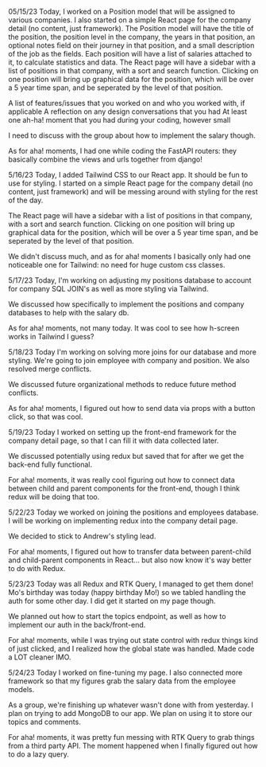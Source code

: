 05/15/23
Today, I worked on a Position model that will be assigned to various companies. I also started on a simple React page for the company detail (no content, just framework).
The Position model will have the title of the position, the position level in the company, the years in that position, an optional notes field on their journey in that position, and a small description of the job as the fields. Each position will have a list of salaries attached to it, to calculate statistics and data.
The React page will have a sidebar with a list of positions in that company, with a sort and search function. Clicking on one position will bring up graphical data for the position, which will be over a 5 year time span, and be seperated by the level of that position.

A list of features/issues that you worked on and who you worked with, if applicable
A reflection on any design conversations that you had
At least one ah-ha! moment that you had during your coding, however small

I need to discuss with the group about how to implement the salary though.

As for aha! moments, I had one while coding the FastAPI routers: they basically combine the views and urls together from django!

5/16/23
Today, I added Tailwind CSS to our React app. It should be fun to use for styling. I started on a simple React page for the company detail (no content, just framework) and will be messing around with styling for the rest of the day.

The React page will have a sidebar with a list of positions in that company, with a sort and search function. Clicking on one position will bring up graphical data for the position, which will be over a 5 year time span, and be seperated by the level of that position.

We didn't discuss much, and as for aha! moments I basically only had one noticeable one for Tailwind: no need for huge custom css classes.

5/17/23
Today, I'm working on adjusting my positions database to account for company SQL JOIN's as well as more styling via Tailwind.

We discussed how specifically to implement the positions and company databases to help with the salary db.

As for aha! moments, not many today. It was cool to see how h-screen works in Tailwind I guess?

5/18/23
Today I'm working on solving more joins for our database and more styling. We're going to join employee with company and position. We also resolved merge conflicts.

We discussed future organizational methods to reduce future method conflicts.

As for aha! moments, I figured out how to send data via props with a button click, so that was cool.

5/19/23
Today I worked on setting up the front-end framework for the company detail page, so that I can fill it with data collected later.

We discussed potentially using redux but saved that for after we get the back-end fully functional.

For aha! moments, it was really cool figuring out how to connect data between child and parent components for the front-end, though I think redux will be doing that too.

5/22/23
Today we worked on joining the positions and employees database. I will be working on implementing redux into the company detail page.

We decided to stick to Andrew's styling lead.

For aha! moments, I figured out how to transfer data between parent-child and child-parent components in React... but also now know it's way better to do with Redux.

5/23/23
Today was all Redux and RTK Query, I managed to get them done! Mo's birthday was today (happy birthday Mo!) so we tabled handling the auth for some other day. I did get it started on my page though.

We planned out how to start the topics endpoint, as well as how to implement our auth in the back/front-end.

For aha! moments, while I was trying out state control with redux things kind of just clicked, and I realized how the global state was handled. Made code a LOT cleaner IMO.

5/24/23
Today I worked on fine-tuning my page. I also connected more framework so that my figures grab the salary data from the employee models.

As a group, we're finishing up whatever wasn't done with from yesterday. I plan on trying to add MongoDB to our app. We plan on using it to store our topics and comments.

For aha! moments, it was pretty fun messing with RTK Query to grab things from a third party API. The moment happened when I finally figured out how to do a lazy query.
